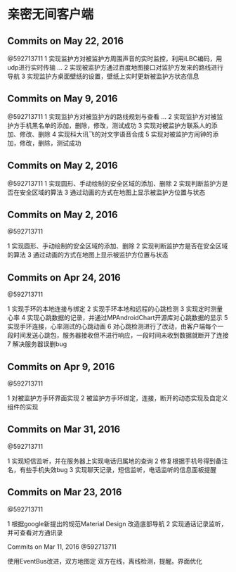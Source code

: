 # 亲密无间客户端

## Commits on May 22, 2016
@592713711
1 实现监护方对被监护方周围声音的实时监控，利用iLBC编码，用udp进行实时传输  …
2 实现被监护方通过百度地图接口对监护方发来的路线进行导航
3 实现监护方桌面壁纸的设置，壁纸上实时更新被监护方状态信息


## Commits on May 9, 2016
@592713711
1 实现监护方对被监护方的路线规划与查看  …
2 实现监护方对被监护方手机黑名单的添加，删除，修改，测试成功
3 实现对被监护方联系人的添加、修改、删除
4 实现科大讯飞的对文字语音合成
5 实现对被监护方闹钟的添加，修改，删除，测试成功


## Commits on May 2, 2016
@592713711
1 实现圆形、手动绘制的安全区域的添加、删除
2 实现判断监护方是否在安全区域的算法
3 通过动画的方式在地图上显示被监护方位置与状态


## Commits on May 2, 2016
@592713711

1 实现圆形、手动绘制的安全区域的添加、删除
2 实现判断监护方是否在安全区域的算法
3 通过动画的方式在地图上显示被监护方位置与状态


## Commits on Apr 24, 2016
@592713711

1 实现手环的本地连接与绑定
2 实现手环本地和远程的心跳检测
3 实现定时测量心率
4 实现心跳数据的记录，并通过MPAndroidChart开源库对心跳数据的显示
5 实现手环连接，心率测试的心跳动画
6 对心跳检测进行了改动，由客户端每个一段时间发送心跳包，服务器接收但不进行响应，一段时间未收到数据就断开了连接
7 解决服务器误删bug


## Commits on Apr 9, 2016
@592713711

1 对被监护方手环界面实现
2 被监护方手环绑定，连接，断开的动态实现及自定义组件的实现


## Commits on Mar 31, 2016
@592713711

1 实现短信监听，并在服务器上实现电话归属地的查询
2 修复根据手机号得到备注名，有些手机失效bug
3 实现聊天记录，短信监听，电话监听的信息面板提醒


## Commits on Mar 23, 2016
@592713711

1 根据google新提出的规范Material Design 改造底部导航
2 实现通话记录监听，并可查看对方通讯录


Commits on Mar 11, 2016
@592713711

使用EventBus改进，双方地图定
双方在线，离线检测，提醒。界面优化